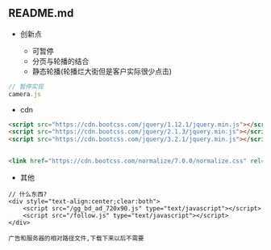 ## README.md

- 创新点

    - 可暂停
    - 分页与轮播的结合
    - 静态轮播(轮播烂大街但是客户实际很少点击)

```js
// 暂停实现
camera.js
```

- cdn

```html
<script src="https://cdn.bootcss.com/jquery/1.12.1/jquery.min.js"></script>
<script src="https://cdn.bootcss.com/jquery/2.1.3/jquery.min.js"></script>
<script src="https://cdn.bootcss.com/jquery/3.2.1/jquery.min.js"></script>


<link href="https://cdn.bootcss.com/normalize/7.0.0/normalize.css" rel="stylesheet">
```
    
- 其他    
```angular2html
// 什么东西?
<div style="text-align:center;clear:both">
    <script src="/gg_bd_ad_720x90.js" type="text/javascript"></script>
    <script src="/follow.js" type="text/javascript"></script>
</div>

广告和服务器的相对路径文件,下载下来以后不需要
```
